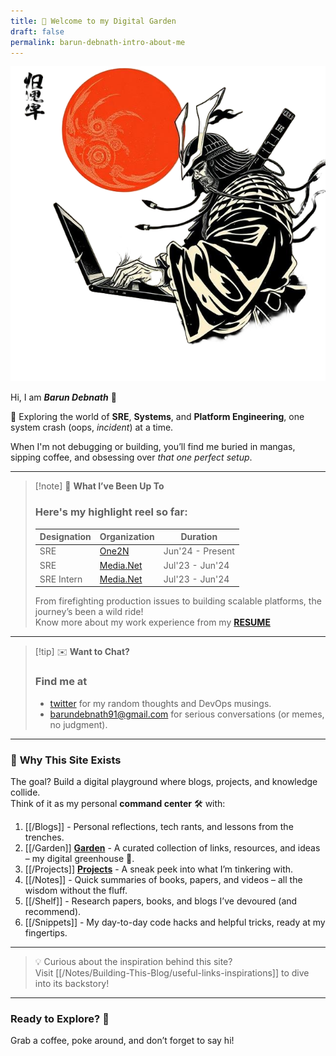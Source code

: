 ```yaml
---
title: 👋 Welcome to my Digital Garden
draft: false
permalink: barun-debnath-intro-about-me
---
```


![My inspiration](./attachments/about-me.png)

Hi, I am ***Barun Debnath*** 👋

🚀 Exploring the world of **SRE**, **Systems**, and **Platform Engineering**, one system crash (oops, *incident*) at a time. 

When I'm not debugging or building, you’ll find me buried in mangas, sipping coffee, and obsessing over *that one perfect setup*.  

---

> [!note] 💼 **What I’ve Been Up To**
> ### Here's my highlight reel so far:  
>
> | **Designation** | **Organization** | **Duration** |
> | ----------------| ---------------- | ------------ |
> | SRE | [One2N](https://one2n.io/) | Jun'24 - Present |
> | SRE | [Media.Net](https://www.media.net/) | Jul'23 - Jun'24 |
> | SRE Intern | [Media.Net](https://www.media.net/) | Jul'23 - Jun'24 |
> 
> From firefighting production issues to building scalable platforms, the journey’s been a wild ride!  
> Know more about my work experience from my **[RESUME](https://drive.google.com/file/d/1kEe29ZLiOqxdEV0eDXisdqvwei3Fn4zh/view?usp=sharing)**

---

> [!tip] ✉️ **Want to Chat?**  
> 
> ### Find me at 
> - [twitter](https://twitter.com/heydensetsu) for my random thoughts and DevOps musings. 
> - [barundebnath91@gmail.com](mailto:barundebnath91@gmail.com) for serious conversations (or memes, no judgment).  

---

### 🎯 **Why This Site Exists** 

The goal? Build a digital playground where blogs, projects, and knowledge collide.  
Think of it as my personal **command center** 🛠️ with: 

1. [[/Blogs]] - Personal reflections, tech rants, and lessons from the trenches.
2. [[/Garden]] [**Garden**](/Garden) - A curated collection of links, resources, and ideas – my digital greenhouse 🌱.  
3. [[/Projects]] [**Projects**](/Projects) - A sneak peek into what I’m tinkering with.
4. [[/Notes]] - Quick summaries of books, papers, and videos – all the wisdom without the fluff.
5. [[/Shelf]] - Research papers, books, and blogs I’ve devoured (and recommend).
6. [[/Snippets]] - My day-to-day code hacks and helpful tricks, ready at my fingertips.

---

> 💡 Curious about the inspiration behind this site?  
> Visit [[/Notes/Building-This-Blog/useful-links-inspirations]] to dive into its backstory!

---

### Ready to Explore? 🌟  
Grab a coffee, poke around, and don’t forget to say hi!
